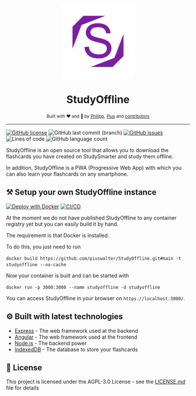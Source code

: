 <div align="center">
    <a href="#"><img src="https://raw.githubusercontent.com/piuswalter/StudyOffline/main/logo.png" alt="StudyOffline" width="200"></a>
    <br />
    <h1>StudyOffline</h1>
    <small>Built with ❤️ and 🍺 by
        <a href="https://github.com/p-fruck">Philipp</a>,
        <a href="https://github.com/piuswalter">Pius</a> and
        <a href="https://github.com/piuswalter/StudyOffline/graphs/contributors">contributors</a>
    </small>
</div>

---

[![GitHub license](https://img.shields.io/github/license/piuswalter/StudyOffline)](https://github.com/piuswalter/StudyOffline/blob/main/LICENSE.md)
![GitHub last commit (branch)](https://img.shields.io/github/last-commit/piuswalter/StudyOffline/development)
[![GitHub issues](https://img.shields.io/github/issues/piuswalter/StudyOffline)](https://github.com/piuswalter/StudyOffline/issues)
![Lines of code](https://img.shields.io/tokei/lines/github/piuswalter/StudyOffline)
![GitHub language count](https://img.shields.io/github/languages/count/piuswalter/StudyOffline)

StudyOffline is an open source tool that allows you to download the flashcards you have created on StudySmarter and study them offline.

In addition, StudyOffline is a PWA (Progressive Web App) with which you can also learn your flashcards on any smartphone.

## ⚒️ Setup your own StudyOffline instance

[![Deploy with Docker](https://img.shields.io/badge/deploy%20with-docker-0db7ed)]()
[![CI/CD](https://github.com/piuswalter/StudyOffline/actions/workflows/docker-publish.yml/badge.svg)](https://github.com/piuswalter/StudyOffline/actions/workflows/docker-publish.yml)

At the moment we do not have published StudyOffline to any container registry yet but you can easily build it by hand.

The requirement is that Docker is installed.

To do this, you just need to run

`docker build https://github.com/piuswalter/StudyOffline.git#main -t studyoffline --no-cache`

Now your container is built and can be started with

`docker run -p 3000:3000 --name studyoffline -d studyoffline`

You can access StudyOffline in your browser on `https://localhost:3000/`.

## ⚙️ Built with latest technologies

- [Express](https://expressjs.com/) - The web framework used at the backend
- [Angular](https://angular.io/) - The web framework used at the frontend
- [Node.js](https://nodejs.org/en/) - The backend power
- [IndexedDB](https://developer.mozilla.org/de/docs/Web/API/IndexedDB_API) - The database to store your flashcards

## 📜 License

This project is licensed under the AGPL-3.0 License - see the [LICENSE.md](LICENSE.md) file for details
